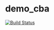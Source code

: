 # demo_cba
[![Build Status](https://travis-ci.org/mahajanrahul24/demo_cba.svg?branch=master)](https://travis-ci.org/mahajanrahul24/demo_cba)
